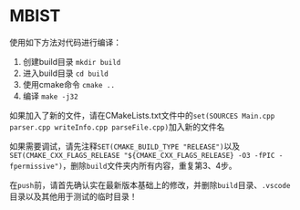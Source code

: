 # MBIST

使用如下方法对代码进行编译：
1. 创建build目录
`mkdir build`
2. 进入build目录
`cd build`
3. 使用cmake命令
`cmake ..`
4. 编译
`make -j32`

如果加入了新的文件，请在CMakeLists.txt文件中的`set(SOURCES Main.cpp parser.cpp writeInfo.cpp parseFile.cpp)`加入新的文件名

如果需要调试，请先注释`SET(CMAKE_BUILD_TYPE "RELEASE")`以及`SET(CMAKE_CXX_FLAGS_RELEASE "${CMAKE_CXX_FLAGS_RELEASE} -O3 -fPIC -fpermissive")`，删除`build`文件夹内所有内容，重复第3、4步。

在`push`前，请首先确认实在最新版本基础上的修改，并删除`build`目录、`.vscode`目录以及其他用于测试的临时目录！
